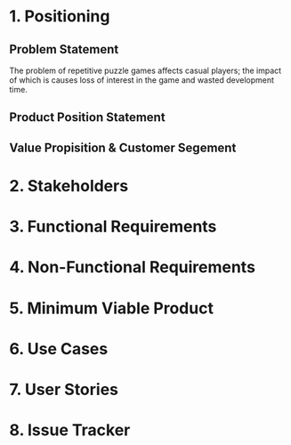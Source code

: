 # 1. Positioning #
## Problem Statement ##
The problem of repetitive puzzle games affects casual players; the impact of which is causes loss of interest in the game and wasted development time. 

## Product Position Statement ##


## Value Propisition & Customer Segement ##


# 2. Stakeholders #

# 3. Functional Requirements #

# 4. Non-Functional Requirements #

# 5. Minimum Viable Product #

# 6. Use Cases #

# 7. User Stories #

# 8. Issue Tracker #

